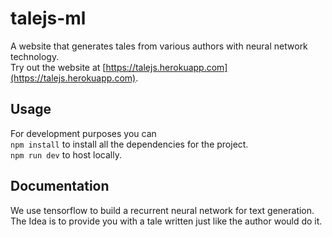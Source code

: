 # talejs-ml

A website that generates tales from various authors with neural network technology.  
Try out the website at [https://talejs.herokuapp.com](https://talejs.herokuapp.com).

Usage
---
For development purposes you can  
`npm install` to install all the dependencies for the project.  
`npm run dev` to host locally.

Documentation
---
We use tensorflow to build a recurrent neural network for text generation. The Idea is to provide you with a tale written just like the author would do it.